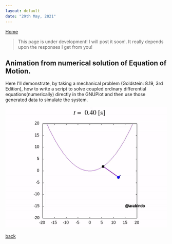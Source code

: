 ```yaml
---
layout: default
date: "29th May, 2021"
---
```


[Home](./)

> This page is under development! I will post it soon!. It really depends upon the responses I get from you!

## Animation from numerical solution of Equation of Motion.

Here I'll demonstrate, by taking a mechanical problem (Goldstein: 8.19, 3rd Edition), how to write a script to solve coupled ordinary differential equations(numerically) directly in the GNUPlot and then use those generated data to simulate the system.

![pendulum](/assets/images/pendulum.gif)


[back](./)
